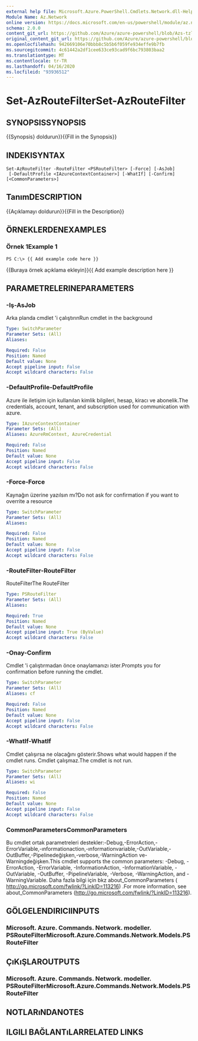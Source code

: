 ```yaml
---
external help file: Microsoft.Azure.PowerShell.Cmdlets.Network.dll-Help.xml
Module Name: Az.Network
online version: https://docs.microsoft.com/en-us/powershell/module/az.network/set-azroutefilter
schema: 2.0.0
content_git_url: https://github.com/Azure/azure-powershell/blob/Azs-tzl/src/Network/Network/help/Set-AzRouteFilter.md
original_content_git_url: https://github.com/Azure/azure-powershell/blob/Azs-tzl/src/Network/Network/help/Set-AzRouteFilter.md
ms.openlocfilehash: 942669106e70bbb8c5b5b6f059fe934effe9b7fb
ms.sourcegitcommit: 4c61442a2df1cee633ce93cad9f6bc793803baa2
ms.translationtype: MT
ms.contentlocale: tr-TR
ms.lasthandoff: 04/16/2020
ms.locfileid: "93936512"
---
```

# <span data-ttu-id="e2b07-101">Set-AzRouteFilter</span><span class="sxs-lookup"><span data-stu-id="e2b07-101">Set-AzRouteFilter</span></span>

## <span data-ttu-id="e2b07-102">SYNOPSIS</span><span class="sxs-lookup"><span data-stu-id="e2b07-102">SYNOPSIS</span></span>
<span data-ttu-id="e2b07-103">{{Synopsis} doldurun}}</span><span class="sxs-lookup"><span data-stu-id="e2b07-103">{{Fill in the Synopsis}}</span></span>

## <span data-ttu-id="e2b07-104">INDEKI</span><span class="sxs-lookup"><span data-stu-id="e2b07-104">SYNTAX</span></span>

```
Set-AzRouteFilter -RouteFilter <PSRouteFilter> [-Force] [-AsJob]
 [-DefaultProfile <IAzureContextContainer>] [-WhatIf] [-Confirm] [<CommonParameters>]
```

## <span data-ttu-id="e2b07-105">Tanım</span><span class="sxs-lookup"><span data-stu-id="e2b07-105">DESCRIPTION</span></span>
<span data-ttu-id="e2b07-106">{{Açıklamayı doldurun}}</span><span class="sxs-lookup"><span data-stu-id="e2b07-106">{{Fill in the Description}}</span></span>

## <span data-ttu-id="e2b07-107">ÖRNEKLERDEN</span><span class="sxs-lookup"><span data-stu-id="e2b07-107">EXAMPLES</span></span>

### <span data-ttu-id="e2b07-108">Örnek 1</span><span class="sxs-lookup"><span data-stu-id="e2b07-108">Example 1</span></span>
```
PS C:\> {{ Add example code here }}
```

<span data-ttu-id="e2b07-109">{{Buraya örnek açıklama ekleyin}}</span><span class="sxs-lookup"><span data-stu-id="e2b07-109">{{ Add example description here }}</span></span>

## <span data-ttu-id="e2b07-110">PARAMETRELERINE</span><span class="sxs-lookup"><span data-stu-id="e2b07-110">PARAMETERS</span></span>

### <span data-ttu-id="e2b07-111">-Iş</span><span class="sxs-lookup"><span data-stu-id="e2b07-111">-AsJob</span></span>
<span data-ttu-id="e2b07-112">Arka planda cmdlet 'i çalıştırın</span><span class="sxs-lookup"><span data-stu-id="e2b07-112">Run cmdlet in the background</span></span>

```yaml
Type: SwitchParameter
Parameter Sets: (All)
Aliases: 

Required: False
Position: Named
Default value: None
Accept pipeline input: False
Accept wildcard characters: False
```

### <span data-ttu-id="e2b07-113">-DefaultProfile</span><span class="sxs-lookup"><span data-stu-id="e2b07-113">-DefaultProfile</span></span>
<span data-ttu-id="e2b07-114">Azure ile iletişim için kullanılan kimlik bilgileri, hesap, kiracı ve abonelik.</span><span class="sxs-lookup"><span data-stu-id="e2b07-114">The credentials, account, tenant, and subscription used for communication with azure.</span></span>

```yaml
Type: IAzureContextContainer
Parameter Sets: (All)
Aliases: AzureRmContext, AzureCredential

Required: False
Position: Named
Default value: None
Accept pipeline input: False
Accept wildcard characters: False
```

### <span data-ttu-id="e2b07-115">-Force</span><span class="sxs-lookup"><span data-stu-id="e2b07-115">-Force</span></span>
<span data-ttu-id="e2b07-116">Kaynağın üzerine yazılsın mı?</span><span class="sxs-lookup"><span data-stu-id="e2b07-116">Do not ask for confirmation if you want to overrite a resource</span></span>

```yaml
Type: SwitchParameter
Parameter Sets: (All)
Aliases: 

Required: False
Position: Named
Default value: None
Accept pipeline input: False
Accept wildcard characters: False
```

### <span data-ttu-id="e2b07-117">-RouteFilter</span><span class="sxs-lookup"><span data-stu-id="e2b07-117">-RouteFilter</span></span>
<span data-ttu-id="e2b07-118">RouteFilter</span><span class="sxs-lookup"><span data-stu-id="e2b07-118">The RouteFilter</span></span>

```yaml
Type: PSRouteFilter
Parameter Sets: (All)
Aliases: 

Required: True
Position: Named
Default value: None
Accept pipeline input: True (ByValue)
Accept wildcard characters: False
```

### <span data-ttu-id="e2b07-119">-Onay</span><span class="sxs-lookup"><span data-stu-id="e2b07-119">-Confirm</span></span>
<span data-ttu-id="e2b07-120">Cmdlet 'i çalıştırmadan önce onaylamanızı ister.</span><span class="sxs-lookup"><span data-stu-id="e2b07-120">Prompts you for confirmation before running the cmdlet.</span></span>

```yaml
Type: SwitchParameter
Parameter Sets: (All)
Aliases: cf

Required: False
Position: Named
Default value: None
Accept pipeline input: False
Accept wildcard characters: False
```

### <span data-ttu-id="e2b07-121">-WhatIf</span><span class="sxs-lookup"><span data-stu-id="e2b07-121">-WhatIf</span></span>
<span data-ttu-id="e2b07-122">Cmdlet çalışırsa ne olacağını gösterir.</span><span class="sxs-lookup"><span data-stu-id="e2b07-122">Shows what would happen if the cmdlet runs.</span></span> <span data-ttu-id="e2b07-123">Cmdlet çalışmaz.</span><span class="sxs-lookup"><span data-stu-id="e2b07-123">The cmdlet is not run.</span></span>

```yaml
Type: SwitchParameter
Parameter Sets: (All)
Aliases: wi

Required: False
Position: Named
Default value: None
Accept pipeline input: False
Accept wildcard characters: False
```

### <span data-ttu-id="e2b07-124">CommonParameters</span><span class="sxs-lookup"><span data-stu-id="e2b07-124">CommonParameters</span></span>
<span data-ttu-id="e2b07-125">Bu cmdlet ortak parametreleri destekler:-Debug,-ErrorAction,-ErrorVariable,-ınformationaction,-ınformationvariable,-OutVariable,-OutBuffer,-Pipelinedeğişken,-verbose,-WarningAction ve-Warningdeğişken.</span><span class="sxs-lookup"><span data-stu-id="e2b07-125">This cmdlet supports the common parameters: -Debug, -ErrorAction, -ErrorVariable, -InformationAction, -InformationVariable, -OutVariable, -OutBuffer, -PipelineVariable, -Verbose, -WarningAction, and -WarningVariable.</span></span> <span data-ttu-id="e2b07-126">Daha fazla bilgi için bkz about_CommonParameters ( http://go.microsoft.com/fwlink/?LinkID=113216) .</span><span class="sxs-lookup"><span data-stu-id="e2b07-126">For more information, see about_CommonParameters (http://go.microsoft.com/fwlink/?LinkID=113216).</span></span>

## <span data-ttu-id="e2b07-127">GÖLGELENDIRICI</span><span class="sxs-lookup"><span data-stu-id="e2b07-127">INPUTS</span></span>

### <span data-ttu-id="e2b07-128">Microsoft. Azure. Commands. Network. modeller. PSRouteFilter</span><span class="sxs-lookup"><span data-stu-id="e2b07-128">Microsoft.Azure.Commands.Network.Models.PSRouteFilter</span></span>

## <span data-ttu-id="e2b07-129">ÇıKıŞLAR</span><span class="sxs-lookup"><span data-stu-id="e2b07-129">OUTPUTS</span></span>

### <span data-ttu-id="e2b07-130">Microsoft. Azure. Commands. Network. modeller. PSRouteFilter</span><span class="sxs-lookup"><span data-stu-id="e2b07-130">Microsoft.Azure.Commands.Network.Models.PSRouteFilter</span></span>

## <span data-ttu-id="e2b07-131">NOTLARıNDA</span><span class="sxs-lookup"><span data-stu-id="e2b07-131">NOTES</span></span>

## <span data-ttu-id="e2b07-132">ILGILI BAĞLANTıLAR</span><span class="sxs-lookup"><span data-stu-id="e2b07-132">RELATED LINKS</span></span>

